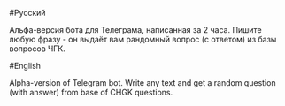 #Русский

Альфа-версия бота для Телеграма, написанная за 2 часа. Пишите любую фразу - он выдаёт вам рандомный вопрос (с ответом) из базы вопросов ЧГК.

#English

Alpha-version of Telegram bot. Write any text and get a random question (with answer) from base of CHGK questions.
